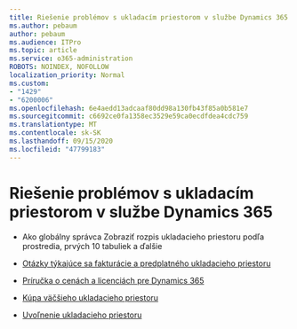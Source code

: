 ```yaml
---
title: Riešenie problémov s ukladacím priestorom v službe Dynamics 365
ms.author: pebaum
author: pebaum
ms.audience: ITPro
ms.topic: article
ms.service: o365-administration
ROBOTS: NOINDEX, NOFOLLOW
localization_priority: Normal
ms.custom:
- "1429"
- "6200006"
ms.openlocfilehash: 6e4aedd13adcaaf80dd98a130fb43f85a0b581e7
ms.sourcegitcommit: c6692ce0fa1358ec3529e59ca0ecdfdea4cdc759
ms.translationtype: MT
ms.contentlocale: sk-SK
ms.lasthandoff: 09/15/2020
ms.locfileid: "47799183"
---
```

# <a name="recommend-solutions-for-dynamics-365-storage-issues"></a>Riešenie problémov s ukladacím priestorom v službe Dynamics 365

* Ako globálny správca Zobraziť rozpis ukladacieho priestoru podľa prostredia, prvých 10 tabuliek a ďalšie

* [Otázky týkajúce sa fakturácie a predplatného ukladacieho priestoru](https://docs.microsoft.com/dynamics365/customer-engagement/admin/contact-information-microsoft-dynamics-365-online-billing-support)

* [Príručka o cenách a licenciách pre Dynamics 365](https://dynamics.microsoft.com/pricing/)

* [Kúpa väčšieho ukladacieho priestoru](https://docs.microsoft.com/dynamics365/customer-engagement/admin/manage-storage#add-storage-to-dynamics-365-online)

* [Uvoľnenie ukladacieho priestoru](https://docs.microsoft.com/dynamics365/customer-engagement/admin/free-storage-space)
